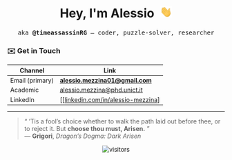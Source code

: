<!-- Profile README – take it, fork it, tweak it, enjoy! -->

<h1 align="center">Hey, I'm Alessio &nbsp;<img src="https://raw.githubusercontent.com/ABSphreak/ABSphreak/master/gifs/Hi.gif" width="28"></h1>
<p align="center">
  <samp>aka <strong>@timeassassinRG</strong> — coder, puzzle-solver, researcher</samp>
</p>

### ✉️ Get in Touch
| Channel | Link |
| ------- | ---- |
| Email (primary) | **alessio.mezzina01@gmail.com** |
| Academic | alessio.mezzina@phd.unict.it |
| LinkedIn | [[[linkedin.com/in/alessio-mezzina]([url](https://www.linkedin.com/in/alessio-mezzina-97b9bb205/))]|

---

> “ ’Tis a fool’s choice whether to walk the path laid out before thee, or to reject it. But **choose thou must, Arisen.** ”  
> — **Grigori**, *Dragon’s Dogma: Dark Arisen*

<p align="center">
  <img src="https://komarev.com/ghpvc/?username=timeassassinRG&style=flat-square&color=blue" alt="visitors"/>
</p>
